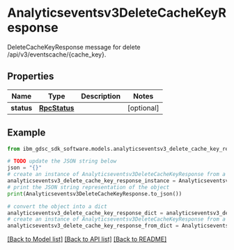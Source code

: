 # Analyticseventsv3DeleteCacheKeyResponse

DeleteCacheKeyResponse message for delete /api/v3/eventscache/{cache_key}.

## Properties

Name | Type | Description | Notes
------------ | ------------- | ------------- | -------------
**status** | [**RpcStatus**](RpcStatus.md) |  | [optional] 

## Example

```python
from ibm_gdsc_sdk_software.models.analyticseventsv3_delete_cache_key_response import Analyticseventsv3DeleteCacheKeyResponse

# TODO update the JSON string below
json = "{}"
# create an instance of Analyticseventsv3DeleteCacheKeyResponse from a JSON string
analyticseventsv3_delete_cache_key_response_instance = Analyticseventsv3DeleteCacheKeyResponse.from_json(json)
# print the JSON string representation of the object
print(Analyticseventsv3DeleteCacheKeyResponse.to_json())

# convert the object into a dict
analyticseventsv3_delete_cache_key_response_dict = analyticseventsv3_delete_cache_key_response_instance.to_dict()
# create an instance of Analyticseventsv3DeleteCacheKeyResponse from a dict
analyticseventsv3_delete_cache_key_response_from_dict = Analyticseventsv3DeleteCacheKeyResponse.from_dict(analyticseventsv3_delete_cache_key_response_dict)
```
[[Back to Model list]](../README.md#documentation-for-models) [[Back to API list]](../README.md#documentation-for-api-endpoints) [[Back to README]](../README.md)


